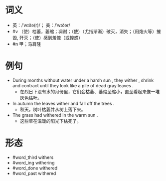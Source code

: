 # 词义
- 英：/ˈwɪðə(r)/； 美：/ˈwɪðər/
- #v （使）枯萎，萎缩；凋谢；（使）（尤指渐渐）破灭，消失；（用炮火等）摧毁, 歼灭；（使）感到羞愧（或惶惑）
- #n 甲；马肩隆
# 例句
- During months without water under a harsh sun , they wither , shrink and contract until they look like a pile of dead gray leaves .
	- 在烈日下没有水的月份里，它们会枯萎、萎缩至缩小，直至看起来像一堆灰色枯叶。
- In autumn the leaves wither and fall off the trees .
	- 秋天，树叶枯萎并从树上落下来。
- The grass had withered in the warm sun .
	- 这些草在温暖的阳光下枯死了。
# 形态
- #word_third withers
- #word_ing withering
- #word_done withered
- #word_past withered
